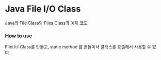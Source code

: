 # Java File I/O Class
Java의 File Class와 Files Class의 예제 코드

### How to use
FileUtil Class를 만들고, static method 를 만들어서 클래스를 호출해서 사용할 수 있다.
